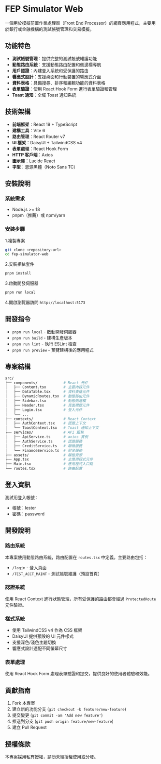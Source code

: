 # FEP Simulator Web

一個用於模擬前置作業處理器（Front End Processor）的網頁應用程式，主要用於銀行或金融機構的測試帳號管理和交易模擬。

## 功能特色

- **測試帳號管理**：提供完整的測試帳號維護功能
- **動態路由系統**：支援動態路由配置和側邊欄導航
- **用戶認證**：內建登入系統和受保護的路由
- **響應式設計**：支援桌面和行動裝置的響應式介面
- **資料表格**：具備搜尋、排序和編輯功能的資料表格
- **表單驗證**：使用 React Hook Form 進行表單驗證和管理
- **Toast 通知**：全域 Toast 通知系統

## 技術架構

- **前端框架**：React 19 + TypeScript
- **建構工具**：Vite 6
- **路由管理**：React Router v7
- **UI 框架**：DaisyUI + TailwindCSS v4
- **表單處理**：React Hook Form
- **HTTP 客戶端**：Axios
- **圖示庫**：Lucide React
- **字型**：思源黑體（Noto Sans TC）

## 安裝說明

### 系統需求

- Node.js >= 18
- pnpm（推薦）或 npm/yarn

### 安裝步驟

1.複製專案

```bash
git clone <repository-url>
cd fep-simulator-web
```

2.安裝相依套件

```bash
pnpm install
```

3.啟動開發伺服器

```bash
pnpm run local
```

4.開啟瀏覽器訪問 `http://localhost:5173`

## 開發指令

- `pnpm run local` - 啟動開發伺服器
- `pnpm run build` - 建構生產版本
- `pnpm run lint` - 執行 ESLint 檢查
- `pnpm run preview` - 預覽建構後的應用程式

## 專案結構

```sh
src/
├── components/            # React 元件
│   ├── Content.tsx        # 主要內容元件
│   ├── DataTable.tsx      # 資料表格元件
│   ├── DynamicRoutes.tsx  # 動態路由元件
│   ├── Sidebar.tsx        # 動態側邊欄
│   ├── Header.tsx         # 頁面標題元件
│   ├── Login.tsx          # 登入元件
│   └── ...
├── contexts/              # React Context
│   ├── AuthContext.tsx    # 認證上下文
│   └── ToastContext.tsx   # Toast 通知上下文
├── services/              # API 服務
│   ├── ApiService.ts      # axios 實例
│   ├── AuthService.ts     # 認證服務
│   ├── CreditService.ts   # 聯徵服務
│   └── FinanceService.ts  # 財金服務
├── assets/                # 靜態資源
├── App.tsx                # 主應用程式元件
├── Main.tsx               # 應用程式入口點
└── routes.tsx             # 路由配置
```

## 登入資訊

測試用登入帳號：

- 帳號：lester
- 密碼：password

## 開發說明

### 路由系統

本專案使用動態路由系統，路由配置在 `routes.tsx` 中定義。主要路由包括：

- `/login` - 登入頁面
- `/TEST_ACCT_MAINT` - 測試帳號維護（預設首頁）

### 認證系統

使用 React Context 進行狀態管理，所有受保護的路由都會經過 `ProtectedRoute` 元件驗證。

### 樣式系統

- 使用 TailwindCSS v4 作為 CSS 框架
- DaisyUI 提供預設的 UI 元件樣式
- 支援深色/淺色主題切換
- 響應式設計適配不同螢幕尺寸

### 表單處理

使用 React Hook Form 處理表單驗證和提交，提供良好的使用者體驗和效能。

## 貢獻指南

1. Fork 本專案
2. 建立新的功能分支 (`git checkout -b feature/new-feature`)
3. 提交變更 (`git commit -am 'Add new feature'`)
4. 推送到分支 (`git push origin feature/new-feature`)
5. 建立 Pull Request

## 授權條款

本專案採用私有授權，請勿未經授權使用或分發。
